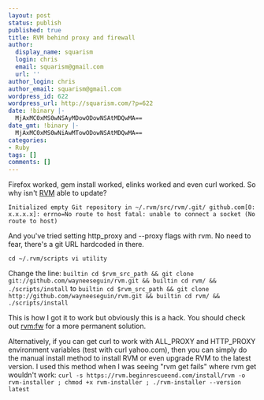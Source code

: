 ```yaml
---
layout: post
status: publish
published: true
title: RVM behind proxy and firewall
author:
  display_name: squarism
  login: chris
  email: squarism@gmail.com
  url: ''
author_login: chris
author_email: squarism@gmail.com
wordpress_id: 622
wordpress_url: http://squarism.com/?p=622
date: !binary |-
  MjAxMC0xMS0wNSAyMDowODowNSAtMDQwMA==
date_gmt: !binary |-
  MjAxMC0xMS0wNiAwMTowODowNSAtMDQwMA==
categories:
- Ruby
tags: []
comments: []
---
```

Firefox worked, gem install worked, elinks worked and even curl worked.  So why isn't [RVM](http://rvm.beginrescueend.com/) able to update?

`Initialized empty Git repository in ~/.rvm/src/rvm/.git/
github.com[0: x.x.x.x]: errno=No route to host
fatal: unable to connect a socket (No route to host)
`

And you've tried setting http_proxy and --proxy flags with rvm.  No need to fear, there's a git URL hardcoded in there.

`cd ~/.rvm/scripts
vi utility`

Change the line:
`builtin cd $rvm_src_path && git clone git://github.com/wayneeseguin/rvm.git && builtin cd rvm/ && ./scripts/install`
to
`builtin cd $rvm_src_path && git clone http://github.com/wayneeseguin/rvm.git && builtin cd rvm/ && ./scripts/install`

This is how I got it to work but obviously this is a hack.  You should check out [rvm:fw](https://github.com/stevenhaddox/rvm_fw) for a more permanent solution.

Alternatively, if you can get curl to work with ALL_PROXY and HTTP_PROXY environment variables (test with curl yahoo.com), then you can simply do the manual install method to install RVM or even upgrade RVM to the latest version.  I used this method when I was seeing "rvm get fails" where rvm get wouldn't work:
`curl -s https://rvm.beginrescueend.com/install/rvm -o rvm-installer ; chmod +x rvm-installer ; ./rvm-installer --version latest`